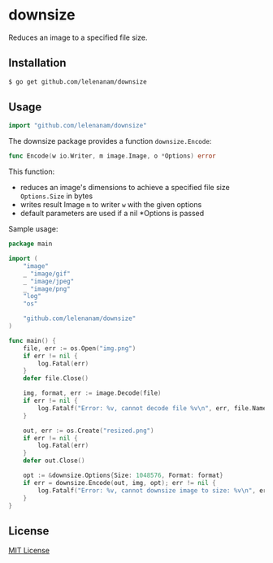 # downsize
Reduces an image to a specified file size.

Installation
------------

```bash
$ go get github.com/lelenanam/downsize
```

Usage
-----

```go
import "github.com/lelenanam/downsize"
```

The downsize package provides a function `downsize.Encode`:

```go
func Encode(w io.Writer, m image.Image, o *Options) error 
```

This function:

* reduces an image's dimensions to achieve a specified file size `Options.Size` in bytes
* writes result Image `m` to writer `w` with the given options
* default parameters are used if a nil *Options is passed

Sample usage:

```go
package main

import (
	"image"
	_ "image/gif"
	_ "image/jpeg"
	_ "image/png"
	"log"
	"os"

	"github.com/lelenanam/downsize"
)

func main() {
	file, err := os.Open("img.png")
	if err != nil {
		log.Fatal(err)
	}
	defer file.Close()

	img, format, err := image.Decode(file)
	if err != nil {
		log.Fatalf("Error: %v, cannot decode file %v\n", err, file.Name())
	}

	out, err := os.Create("resized.png")
	if err != nil {
		log.Fatal(err)
	}
	defer out.Close()

	opt := &downsize.Options{Size: 1048576, Format: format}
	if err = downsize.Encode(out, img, opt); err != nil {
		log.Fatalf("Error: %v, cannot downsize image to size: %v\n", err, opt.Size)
	}
}
```

License
-------

[MIT License](LICENSE.md)
